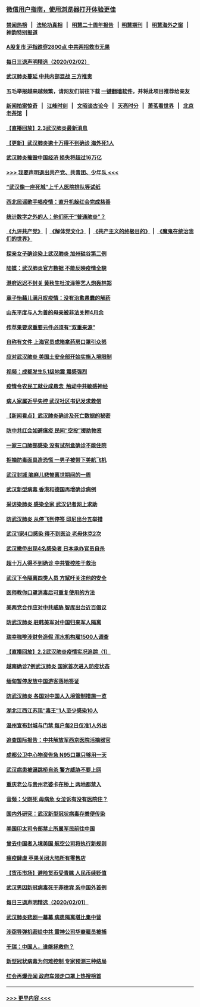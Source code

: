 ### [微信用户指南，使用浏览器打开体验更佳](https://github.com/gfw-breaker/banned-news1/blob/master/indexes/wechat-guide.md?t=0)
#### [禁闻热榜](热点新闻.md?t=0)  &nbsp;&nbsp;|&nbsp;&nbsp; [法轮功真相](https://github.com/gfw-breaker/truth/blob/master/README.md?t=0) &nbsp;&nbsp;|&nbsp;&nbsp; [明慧二十周年报告](https://github.com/gfw-breaker/mh-reports/blob/master/README.md?t=0) &nbsp;&nbsp;|&nbsp;&nbsp;[明慧期刊](https://github.com/gfw-breaker/mh-qikan) &nbsp;&nbsp;|&nbsp;&nbsp; [明慧海外之窗](https://github.com/gfw-breaker/mh-news/blob/master/README.md?t=0) &nbsp;&nbsp;|&nbsp;&nbsp; [神韵特别报道](https://github.com/gfw-breaker/mh-news/blob/master/shenyun.md?t=0)
#### [A股复市 沪指跌穿2800点 中共两招救市无果](../pages/nsc413/n11839859.md?t=02031301) 
#### [每日三退声明精选（2020/02/02）](../pages/nsc413/n11840257.md?t=02031301) 
#### [武汉肺炎蔓延 中共内部混战 三方推责](../pages/nsc413/n11839612.md?t=02031301) 
#### 五毛举报越来越频繁，请网友们前往下载 [一键翻墙软件](https://github.com/gfw-breaker/ssr-accounts)，并将此项目推荐给亲友
#### [新闻拍案惊奇](https://github.com/gfw-breaker/banned-news1/blob/master/pages/link4.md) &nbsp;&nbsp;|&nbsp;&nbsp; [江峰时刻](https://github.com/gfw-breaker/banned-news1/blob/master/pages/link4.md) &nbsp;&nbsp;|&nbsp;&nbsp; [文昭谈古论今](https://github.com/gfw-breaker/banned-news1/blob/master/pages/link4.md) &nbsp;&nbsp;|&nbsp;&nbsp; [天亮时分](https://github.com/gfw-breaker/banned-news1/blob/master/pages/link4.md) &nbsp;&nbsp;|&nbsp;&nbsp; [萧茗看世界](https://github.com/gfw-breaker/banned-news1/blob/master/pages/link4.md) &nbsp;&nbsp;|&nbsp;&nbsp; [北京老茶馆](https://github.com/gfw-breaker/banned-news1/blob/master/pages/link4.md) &nbsp;&nbsp;|&nbsp;&nbsp; 
#### [【直播回放】2.3武汉肺炎最新消息](../pages/nsc413/n11840124.md?t=02031301) 
#### [【更新】武汉肺炎逾十万得不到确诊 海外死1人](../pages/nsc413/n11801312.md?t=02031301) 
#### [武汉肺炎摧毁中国经济 损失将超过16万亿](../pages/nsc413/n11839723.md?t=02031301) 
#### [>>> 我要声明退出共产党、共青团、少年队 <<<](https://github.com/begood0513/goodnews/blob/master/quit/letter.md) 
#### [“武汉像一座死城”上千人医院排队等试纸](../pages/nsc413/n11839724.md?t=02031301) 
#### [西北民谣歌手唱疫情：直升机躲红会完成慈善](../pages/nsc413/n11839757.md?t=02031301) 
#### [统计数字之外的人：他们死于“普通肺炎”？](../pages/nsc413/n11839788.md?t=02031301) 
#### [《九评共产党》](https://github.com/begood0513/9ping.md/blob/master/README.md) &nbsp;|&nbsp; [《解体党文化》](../../../../jtdwh.md/blob/master/README.md)  &nbsp;|&nbsp; [《共产主义的终极目的》](../../../../gczydzjmd.md/blob/master/README.md) &nbsp;|&nbsp; [《魔鬼在统治我们的世界》](../../../../mgztzwmdsj.md/blob/master/README.md) 
#### [探亲女子确诊染上武汉肺炎 加州硅谷第二例](../pages/nsc413/n11839784.md?t=02031301) 
#### [陆媒：武汉肺炎官方数据 不能反映疫情全貌](../pages/nsc413/n11839828.md?t=02031301) 
#### [港府迟迟不封关 黄秋生杜汶泽等艺人炮轰林郑](../pages/nsc413/n11839562.md?t=02031301) 
#### [章子怡藉儿满月叹疫情：没有治愈愚蠢的解药](../pages/nsc413/n11839428.md?t=02031301) 
#### [山东平度与人为善的母亲被非法关押4月余](../pages/nsc413/n11834949.md?t=02031301) 
#### [传苹果要求重要元件必须有“双重来源”](../pages/nsc413/n11839717.md?t=02031301) 
#### [自称有文件 上海官员成箱拿药房口罩引众怒](../pages/nsc413/n11839279.md?t=02031301) 
#### [应对武汉肺炎 美国土安全部开始实施入境限制](../pages/nsc413/n11839729.md?t=02031301) 
#### [视频：成都发生5.1级地震 震感强烈](../pages/nsc413/n11839732.md?t=02031301) 
#### [疫情令农民工就业成悬念  触动中共敏感神经](../pages/nsc413/n11839625.md?t=02031301) 
#### [病人家属近乎失控 武汉社区书记发求救信](../pages/nsc413/n11839621.md?t=02031301) 
#### [【新闻看点】武汉肺炎确诊及死亡数据的秘密](../pages/nsc413/n11839539.md?t=02031301) 
#### [防中共红会如避瘟疫 民间“空投”援助物资](../pages/nsc413/n11839313.md?t=02031301) 
#### [一家三口肺部感染 没有试剂盒确诊不能住院](../pages/nsc413/n11839581.md?t=02031301) 
#### [拒摘防毒面具造恐慌 一男子被带下美航飞机](../pages/nsc413/n11839455.md?t=02031301) 
#### [武汉封城 脑麻儿悲惨离世期间的一周](../pages/nsc413/n11839378.md?t=02031301) 
#### [武汉新型病毒 香港和德国再增确诊病例](../pages/nsc413/n11839381.md?t=02031301) 
#### [采访染肺炎 感染全家 武汉记者网上求助](../pages/nsc413/n11839411.md?t=02031301) 
#### [防武汉肺炎 从停飞到停签 印尼出台五举措](../pages/nsc413/n11839282.md?t=02031301) 
#### [武汉1家4口感染 得不到医治 老母休克2次](../pages/nsc413/n11839277.md?t=02031301) 
#### [武汉撤侨出现4名感染者 日本承办官员自杀](../pages/nsc413/n11839044.md?t=02031301) 
#### [超十万人得不到确诊 中共管控胜于救治](../pages/nsc413/n11838462.md?t=02031301) 
#### [武汉下令隔离四类人员 方斌吁关注他的安全](../pages/nsc413/n11838878.md?t=02031301) 
#### [医师教你口罩消毒后可重复使用的方法](../pages/nsc413/n11839225.md?t=02031301) 
#### [美两党合作应对中共威胁 智库出台近百倡议](../pages/nsc413/n11838437.md?t=02031301) 
#### [防武汉肺炎 驻韩美军对中国归来军人隔离](../pages/nsc413/n11838970.md?t=02031301) 
#### [瑞幸咖啡涉财务造假 浑水机构雇1500人调查](../pages/nsc413/n11838486.md?t=02031301) 
#### [【直播回放】2.2武汉肺炎疫情实况追踪（1）](../pages/nsc413/n11838871.md?t=02031301) 
#### [越南确诊7例武汉肺炎 国家首次进入防疫状态](../pages/nsc413/n11838860.md?t=02031301) 
#### [缅甸暂停发放中国游客落地签证](../pages/nsc413/n11838730.md?t=02031301) 
#### [防武汉肺炎 各国对中国人入境管制措施一览](../pages/nsc413/n11838726.md?t=02031301) 
#### [湖北江西江苏现“毒王”1人至少感染10人](../pages/nsc413/n11838670.md?t=02031301) 
#### [温州宣布封城与门禁 每户每2日仅准1人外出](../pages/nsc413/n11838748.md?t=02031301) 
#### [追查国际报告：中共解放军西京医院活摘器官](../pages/nsc413/n11838359.md?t=02031301) 
#### [成都公卫中心物资告急 N95口罩只够用一天](../pages/nsc413/n11834896.md?t=02031301) 
#### [武汉病患被逼跳桥自杀 警方威胁不要上网](../pages/nsc413/n11838521.md?t=02031301) 
#### [重庆老公与贵州老婆卡在桥上 两地都禁入](../pages/nsc413/n11838677.md?t=02031301) 
#### [音频：父刚死 母病危 女泣诉有没有医院住？](../pages/nsc413/n11838501.md?t=02031301) 
#### [国内外研究：武汉新型冠状病毒存粪便传染](../pages/nsc413/n11838353.md?t=02031301) 
#### [美国印太司令部禁止所属军民前往中国](../pages/nsc413/n11838418.md?t=02031301) 
#### [曾去中国者入境美国 航空公司将执行新规则](../pages/nsc413/n11838375.md?t=02031301) 
#### [瘟疫肆虐 苹果关闭大陆所有零售店](../pages/nsc413/n11838235.md?t=02031301) 
#### [【货币市场】避险货币受青睐 人民币续贬值](../pages/nsc413/n11838086.md?t=02031301) 
#### [武汉男因新冠病毒死于菲律宾 系中国外首例](../pages/nsc413/n11838247.md?t=02031301) 
#### [每日三退声明精选（2020/02/01）](../pages/nsc413/n11838281.md?t=02031301) 
#### [武汉肺炎悲剧一幕幕 病患隔离堪比集中营](../pages/nsc413/n11838047.md?t=02031301) 
#### [涉窃导弹机密给中共 雷神公司华裔雇员被捕](../pages/nsc413/n11838129.md?t=02031301) 
#### [千瑞：中国人，谁能拯救你？](../pages/nsc413/n11838069.md?t=02031301) 
#### [新型冠状病毒为何难控制 专家预测三种结局](../pages/nsc413/n11838002.md?t=02031301) 
#### [红会再爆丑闻 政府车领走口罩上热搜榜首](../pages/nsc413/n11837825.md?t=02031301) 

----
#### [ >>> 更早内容 <<< ](../indexes/nsc413-earlier.md)
